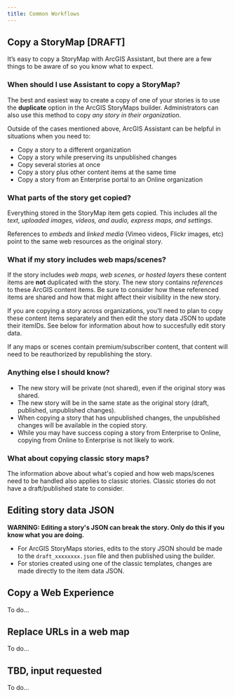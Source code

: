 ```yaml
---
title: Common Workflows
---
```


<!-- :::info WIP
This page is a work in progress.
::: -->

<!-- :::note Intent of this page

**👉 This is a reference topic.** It's likely that this topic will come up on other pages, we should point them to this page to provide more details.

Many users of Assistant find it after reading about it on a blog, forum post, chat, conference talk, or similar. Users who find Assistant for the first time in this way may be excited about what it can do, but have nothing to go on beyond what they heard about it in passing.

🛑 This page should describe some useful workflows that can only be achieved by Assistant (or are much easier to achieve with Assistant). We **should not** describe editing an item's tags or modifying the HTML in a Hub text card, for example (since those workflows are more appropriate via supported apps).

::: -->

## Copy a StoryMap [DRAFT]

It’s easy to copy a StoryMap with ArcGIS Assistant, but there are a few things to be aware of so you know what to expect.

### When should I use Assistant to copy a StoryMap?
The best and easiest way to create a copy of one of your stories is to use the **duplicate** option in the ArcGIS StoryMaps builder. Administrators can also use this method to copy _any story in their organization_.

Outside of the cases mentioned above, ArcGIS Assistant can be helpful in situations when you need to:

* Copy a story to a different organization
* Copy a story while preserving its unpublished changes
* Copy several stories at once
* Copy a story plus other content items at the same time
* Copy a story from an Enterprise portal to an Online organization

### What parts of the story get copied?
Everything stored in the StoryMap item gets copied. This includes all the _text, uploaded images, videos, and audio, express maps, and settings_.

References to _embeds_ and _linked media_ (Vimeo videos, Flickr images, etc) point to the same web resources as the original story.

### What if my story includes web maps/scenes?
If the story includes _web maps, web scenes, or hosted layers_ these content items are **not** duplicated with the story. The new story contains _references_ to these ArcGIS content items. Be sure to consider how these referenced items are shared and how that might affect their visibility in the new story.

If you are copying a story across organizations, you’ll need to plan to copy these content items separately and then edit the story data JSON to update their itemIDs. See below for information about how to succesfully edit story data.

If any maps or scenes contain premium/subscriber content, that content will need to be reauthorized by republishing the story.

### Anything else I should know?
* The new story will be private (not shared), even if the original story was shared.
* The new story will be in the same state as the original story (draft, published, unpublished changes).
* When copying a story that has unpublished changes, the unpublished changes will be available in the copied story.
* While you may have success coping a story from Enterprise to Online, copying from Online to Enterprise is not likely to work.

### What about copying classic story maps?
The information above about what's copied and how web maps/scenes need to be handled also applies to classic stories. Classic stories do not have a draft/published state to consider.

## Editing story data JSON

**WARNING: Editing a story's JSON can break the story. Only do this if you know what you are doing.**

* For ArcGIS StoryMaps stories, edits to the story JSON should be made to the `draft_xxxxxxxx.json` file and then published using the builder.
* For stories created using one of the classic templates, changes are made directly to the item data JSON.

## Copy a Web Experience

To do...

## Replace URLs in a web map

To do...

## TBD, input requested

To do...
